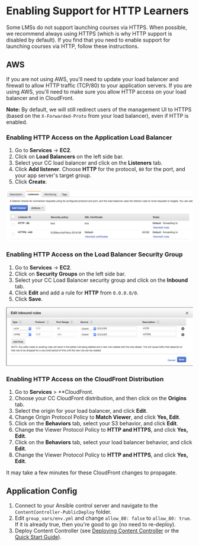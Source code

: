 # Enabling Support for HTTP Learners

Some LMSs do not support launching courses via HTTPS.  When possible, we recommend always using HTTPS (which is why HTTP support is disabled by default).  If you find that you need to enable support for launching courses via HTTP, follow these instructions.

## AWS

If you are not using AWS, you'll need to update your load balancer and firewall to allow HTTP traffic (TCP/80) to your application servers. If you are using AWS, you'll need to make sure you allow HTTP access on your load balancer and in CloudFront.

**Note:** By default, we will still redirect users of the management UI to HTTPS (based on the `X-Forwarded-Proto` from your load balancer), even if HTTP is enabled.

### Enabling HTTP Access on the Application Load Balancer

1. Go to **Services** -> **EC2**.
2. Click on **Load Balancers** on the left side bar.
3. Select your CC load balancer and click on the **Listeners** tab.
4. Click **Add listener**.  Choose **HTTP** for the protocol, `80` for the port, and your app server's target group.
5. Click **Create**.

![Application Load Balancer Listeners](img/ec2-elb-listeners.png)

### Enabling HTTP Access on the Load Balancer Security Group

1. Go to **Services** -> **EC2**.
2. Click on **Security Groups** on the left side bar.
3. Select your CC Load Balancer security group and click on the **Inbound** tab.
4. Click **Edit** and add a rule for **HTTP** from `0.0.0.0/0`.
5. Click **Save**.

![Load Balancer Security Group Inbound Rules](img/ec2-sg-elb-inbound-rules.png)

### Enabling HTTP Access on the CloudFront Distribution

1. Go to **Services** > **CloudFront.
2. Choose your CC CloudFront distribution, and then click on the **Origins** tab.
3. Select the origin for your load balancer, and click **Edit**.
4. Change Origin Protocol Policy to **Match Viewer**, and click **Yes, Edit**.
5. Click on the **Behaviors** tab, select your S3 behavior, and click **Edit**.
6. Change the Viewer Protocol Policy to **HTTP and HTTPS**, and click **Yes, Edit**.
7. Click on the **Behaviors** tab, select your load balancer behavior, and click **Edit**.
8. Change the Viewer Protocol Policy to **HTTP and HTTPS**, and click **Yes, Edit**.

It may take a few minutes for these CloudFront changes to propagate.

## Application Config

1. Connect to your Ansible control server and navigate to the `ContentController-PublicDeploy` folder.
2. Edit `group_vars/env.yml` and change `allow_80: false` to `allow_80: true`.  If it is already true, then you're good to go (no need to re-deploy).
3. Deploy Content Controller (see [Deploying Content Controller](../aws/AMI.md) or the [Quick Start Guide](../QuickStart.md)).
